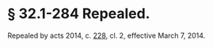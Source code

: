# § 32.1-284 Repealed.

<p>Repealed by acts 2014, c. <a href='http://lis.virginia.gov/cgi-bin/legp604.exe?141+ful+CHAP0228'>228</a>, cl. 2, effective March 7, 2014.</p>